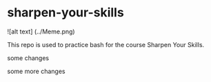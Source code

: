 # sharpen-your-skills

![alt text] (../Meme.png)

This repo is used to practice bash for the course Sharpen Your Skills.

some changes

some more changes
